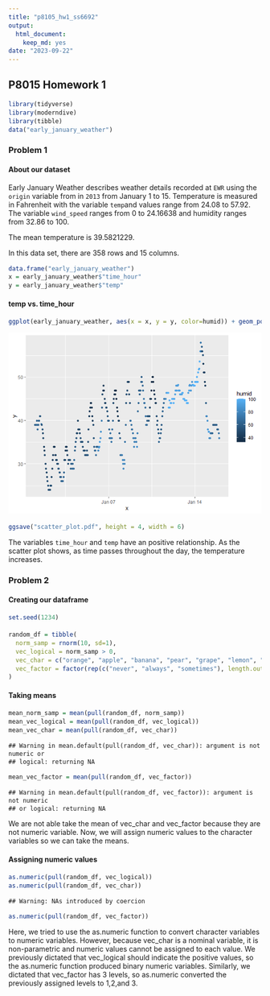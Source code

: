 ```yaml
---
title: "p8105_hw1_ss6692"
output: 
  html_document: 
    keep_md: yes
date: "2023-09-22"
---
```

## P8015 Homework 1


```r
library(tidyverse)
library(moderndive)
library(tibble)
data("early_january_weather")
```
### Problem 1

#### About our dataset

Early January Weather describes weather details recorded at `EWR` using the `origin` variable from in `2013` from January 1 to 15. Temperature is measured in Fahrenheit with the variable `temp`and values range from 24.08 to 57.92. The variable `wind_speed` ranges from 0 to 24.16638 and humidity ranges from 32.86 to 100.

The mean temperature is 39.5821229.

In this data set, there are 358 rows and 15 columns.


```r
data.frame("early_january_weather")
x = early_january_weather$"time_hour"
y = early_january_weather$"temp"
```

#### temp vs. time_hour


```r
ggplot(early_january_weather, aes(x = x, y = y, color=humid)) + geom_point()
```

![](p8105_hw1_ss6692_files/figure-html/unnamed-chunk-3-1.png)<!-- -->

```r
ggsave("scatter_plot.pdf", height = 4, width = 6)
```


The variables `time_hour` and `temp` have an positive relationship. As the scatter plot shows, as time passes throughout the day, the temperature increases.


### Problem 2

#### Creating our dataframe


```r
set.seed(1234)

random_df = tibble(
  norm_samp = rnorm(10, sd=1),
  vec_logical = norm_samp > 0,
  vec_char = c("orange", "apple", "banana", "pear", "grape", "lemon", "peach", "plum", "strawberry", "nectarine"),
  vec_factor = factor(rep(c("never", "always", "sometimes"), length.out = 10))
)
```

#### Taking means


```r
mean_norm_samp = mean(pull(random_df, norm_samp))
mean_vec_logical = mean(pull(random_df, vec_logical))
mean_vec_char = mean(pull(random_df, vec_char))
```

```
## Warning in mean.default(pull(random_df, vec_char)): argument is not numeric or
## logical: returning NA
```

```r
mean_vec_factor = mean(pull(random_df, vec_factor))
```

```
## Warning in mean.default(pull(random_df, vec_factor)): argument is not numeric
## or logical: returning NA
```

We are not able take the mean of vec_char and vec_factor because they are not numeric variable. Now, we will assign numeric values to the character variables so we can take the means. 

#### Assigning numeric values


```r
as.numeric(pull(random_df, vec_logical))
as.numeric(pull(random_df, vec_char))
```

```
## Warning: NAs introduced by coercion
```

```r
as.numeric(pull(random_df, vec_factor))
```

Here, we tried to use the as.numeric function to convert character variables to numeric variables. However, because vec_char is a nominal variable, it is non-parametric and numeric values cannot be assigned to each value. We previously dictated that vec_logical should indicate the positive values, so the as.numeric function produced binary numeric variables. Similarly, we dictated that vec_factor has 3 levels, so as.numeric converted the previously assigned levels to 1,2,and 3. 





